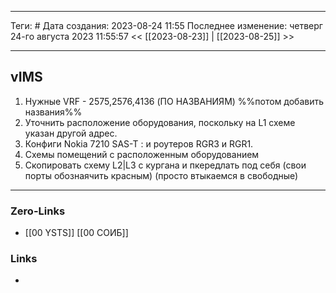 ___
Теги: #
Дата создания: 2023-08-24 11:55 
Последнее изменение: четверг 24-го августа 2023 11:55:57
<< [[2023-08-23]] | [[2023-08-25]] >> 
___
## vIMS

1.  Нужные VRF - 2575,2576,4136 (ПО НАЗВАНИЯМ) %%потом добавить названия%%
2. Уточнить  расположение оборудования, поскольку на L1 схеме указан другой адрес. 
3. Конфиги Nokia 7210 SAS-T : и роутеров RGR3 и RGR1.
4. Схемы помещений с расположенным оборудованием
5. Скопировать схему L2|L3 с кургана и пкередлать под себя (свои порты обознаячить красным) (просто втыкаемся в свободные)

___
### Zero-Links
- [[00 YSTS]] [[00  СОИБ]]

### Links
- 
